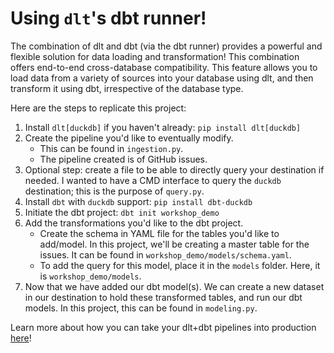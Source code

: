 # Using `dlt`'s dbt runner!

The combination of dlt and dbt (via the dbt runner) provides a powerful and flexible solution for data loading and transformation! This combination offers end-to-end cross-database compatibility. This feature allows you to load data from a variety of sources into your database using dlt, and then transform it using dbt, irrespective of the database type.

Here are the steps to replicate this project:

1. Install `dlt[duckdb]` if you haven't already: `pip install dlt[duckdb]`
2. Create the pipeline you'd like to eventually modify. 
   - This can be found in `ingestion.py`. 
   - The pipeline created is of GitHub issues.  
3. Optional step: create a file to be able to directly query your destination if needed. I wanted to have a CMD interface to query the `duckdb` destination; this is the purpose of `query.py`.
4. Install `dbt` with `duckdb` support: `pip install dbt-duckdb`
5. Initiate the dbt project: `dbt init workshop_demo`
6. Add the transformations you'd like to the dbt project.
   - Create the schema in YAML file for the tables you'd like to add/model. In this project, we'll be creating a master table for the issues. It can be found in `workshop_demo/models/schema.yaml`. 
   - To add the query for this model, place it in the `models` folder. Here, it is `workshop_demo/models`.
7. Now that we have added our dbt model(s). We can create a new dataset in our destination to hold these transformed tables, and run our dbt models. In this project, this can be found in `modeling.py`. 

Learn more about how you can take your dlt+dbt pipelines into production [here](https://dlthub.com/blog/dlt-motherduck-demo)!